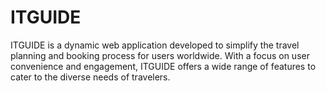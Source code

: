 # ITGUIDE
ITGUIDE is a dynamic web application developed to simplify the travel planning and booking process for users worldwide. With a focus on user convenience and engagement, ITGUIDE offers a wide range of features to cater to the diverse needs of travelers.
